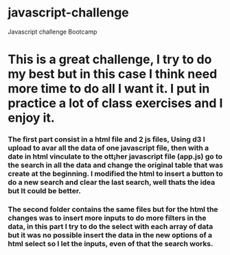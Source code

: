 # javascript-challenge
Javascript challenge Bootcamp

# This is a great challenge, I try to do my best but in this case I think  need more time to do all I want it. I put in practice a lot of class exercises and I enjoy it.
### The first part consist in a html file and 2 js files, Using d3 I upload to avar all the data of one javascript file, then with a date in html vinculate to the ott¡her javascript file (app.js) go to the search in all the data and change the original table that was create at the beginning. I modified the html to insert a button to do a new search and clear the last search, well thats the idea but It could be better.
### The second folder contains the same files but for the html the changes was to insert more inputs to do more filters in the data, in this part I try to do the select with each array of data but it was no possible insert the data in the new options of a html select so I let the inputs, even of that the search works.

